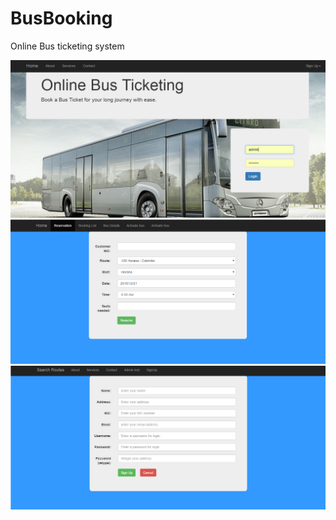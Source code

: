 # BusBooking
Online Bus ticketing system

![Homepage](screenshots/homepage.png?raw=true "Homepage")
![Bus Seat booking](screenshots/reg-form.png?raw=true "Book Seats")
![Register Users](screenshots/reg-form1.png?raw=true "Rigister Users/Owners")
